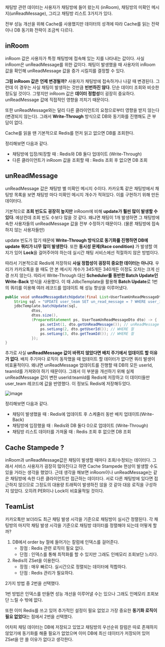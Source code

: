 채팅방 관련 데이터는 사용자가 채팅방에 들어 왔는지 (inRoom), 채팅방의 미확인 메시지(unReadMessage), 그리고 채팅방 리스트 3가지가 있다. 

전부 성능 개선을 위해 Cache를 사용했지만 데이터의 성격에 따라 Cache를 읽는 전략이나 DB 동기화 전략이 조금씩 다르다.

## inRoom

inRoom 값은 사용자가 특정 채팅방에 접속해 있는 지를 나타내는 값이다. 사실 inRoom은 unReadMessage를 위한 값이다. 채팅이 발생했을 때 사용자의 inRoom 값을 확인해 unReadMessage 값을 증가 시킬지를 결정할 수 있다.

**그럼 inRoom 값은 언제 변경될까?** 사용자가 채팅방에 접속하거나 나갈 때 변경된다. 그런데 이 경우는 사실 채팅이 발생하는 것만큼 **빈번하진 않다**. 단순 데이터 조회와 비슷한 정도일 것이다. 그렇지만 inRoom 값은 **데이터 정합성**이 굉장히 중요하다. unReadMessage 값에 직접적인 영향을 끼치기 때문이다.

또한 unReadMessage와는 달리 다른 클라이언트의 요청으로부터 영향을 받지 않는다(변경되지 않는다). 그래서 **Write-Through** 방식으로 DB와 동기화를 진행해도 큰 부담이 없다. 

Cache를 읽을 땐 기본적으로 Redis를 먼저 읽고 없으면 DB를 조회한다.

정리해보면 다음과 같다.

- 채팅방에 입장/퇴장할 때 : Redis와 DB 둘다 업데이트 (Write-Through)
- 다른 클라이언트가 inRoom 값을 조회할 때 : Redis 조회 후 없으면 DB 조회

## unReadMessage

unReadMessage 값은 채팅방 별 미확인 메시지 수이다. 카카오톡 같은 채팅방에서 채팅방 목록을 보면 채팅방 마다 미확인 메시지 개수가 적혀있다. 이를 구현하기 위해 만든 데이터다.

기본적으로 **조회 빈도도 굉장히 높지만** inRoom에 비해 **update가 훨씬 많이 발생할 수 있다**. 예상컨데 조회 빈도 수보다 많을 것 같다. 왜냐면 채팅이 1개 발생하면 그 채팅방에 속한 사용자들의 unReadMessage 값을 전부 수정하기 때문이다. (물론 채팅방에 접속하지 않는 사용자들만)

update 빈도가 많기 때문에 **Write-Through 방식으로 동기화를 진행하면 DB에 update 쿼리가 너무 많이 발생한다**. 또한 **동시성 문제(Race condition)** 가 발생할 여지가 있어 **Lock**을 걸어주어야 하는데 실시간 채팅 서비스에선 적절하지 않은 방법이다.

따라서 기본적으로 Redis에 저장하되 **사실 정합성이 굉장히 중요한 데이터는 아니다**. 우리가 카카오톡을 쓸 때도 안 본 메시지 개수가 345개든 340개든 이정도 오차는 크게 신경 쓰지 않는다. 따라서 Write-Through 대신 **Scheduler를 동반한 Batch Update인 Write-Back** 방식을 사용했다. 이 때 JdbcTemplate을 활용해 **Batch Update**로 1번의 쿼리를 이용해 여러 레코드를 업데이트 해 성능 향상을 이루어냈다.

```java
public void unReadMessageBatchUpdate(final List<UserTeamUnReadMessageDto> dtos) {
    String sql = "UPDATE user_team SET un_read_message = ? WHERE user_id = ? AND team_id = ?";
    jdbcTemplate.batchUpdate(sql,
            dtos,
            dtos.size(),
            (PreparedStatement ps, UserTeamUnReadMessageDto dto) -> {
                ps.setInt(1, dto.getUnReadMessage()); // unReadMessage
                ps.setLong(2, dto.getUserId()); // WHERE 절
                ps.setLong(3, dto.getTeamId()); // WHERE 절
            });
}
```

추가로 사실 **unReadMessage 값이 바뀌지 않았다면 배치 주기에서 업데이트 할 이유가 없다**. 배치 주기마다 로직이 동작했을 때 업데이트 할 데이터가 없다면 쿼리 발생이 비효율적이다. 왜냐면 unReadMessage 업데이트를 진행할 때 DB의 모든 userId, teamId를 가져와야 하기 때문이다. 그래서 이 부분을 개선하기 위해 실제 unReadMessage 값이 변한 userId:teamId를 Redis에 저장하고 이 데이터들만 user_team 레코드에 값을 반영했다. 이 정보도 Redis에 저장해두었다.

![image](https://github.com/user-attachments/assets/26ed39be-edd7-455d-ad48-81e6a89f1ec9)

정리해보면 다음과 같다.

- 채팅이 발생했을 때 : Redis에 업데이트 후 스케줄러 동반 배치 업데이트(Write-Back)
- 채팅방에 입장했을 때 : Redis와 DB 둘다 0으로 업데이트 (Write-Through)
- 채팅방 리스트 데이터를 가져올 때 : Redis 조회 후 없으면 DB 조회

## Cache Stampede ?

inRoom과 unReadMessage값은 채팅이 발생할 때마다 조회/수정되는 데이터다. 그래서 서비스 사용자가 굉장히 많아진다고 하면 Cache Stampede 현상이 발생할 수도 있을 거라는 생각을 했었다. 근데 생각을 해보면 inRoom이나 unReadMessage는 같은 채팅방에 속한 다른 클라이언트만 접근하는 데이터다. 서로 다른 채팅방에 있다면 접근하지 않으므로 그정도의 대용량 트래픽이 발생하진 않을 것 같아 대응 로직을 구성하지 않았다. 오히려 PER이나 Lock이 비효율적일 것이다.

## TeamList

카카오톡만 보더라도 최근 채팅 발생 시각을 기준으로 채팅방이 실시간 정렬된다. 각 채팅방의 마지막 채팅 발생 시각을 기준으로 채팅방 데이터를 정렬해야 되는데 어떻게 할까?

1. DB에서 order by 절에 들어가는 칼럼에 인덱스를 걸어준다.
    - 장점 : Redis 관련 로직이 필요 없다.
    - 단점 : 인덱스를 통해 최적화를 할 수 있지만 그래도 인메모리 조회보단 느리다.
2. Redis의 ZSet을 이용한다.
    - 장점 : 매우 빠르다. 실시간으로 정렬되는 데이터에 적합하다.
    - 단점 : Redis 관리가 필요하다.

2가지 방법 중 2번을 선택했다.

1번 방법은 인덱스를 만들면 성능 개선을 이루어낼 수는 있으나 그래도 인메모리 조회보단 느릴 수 밖에 없다.

또한 이미 Redis를 쓰고 있어 추가적인 설정이 필요 없었고 가장 중요한 **동기화 로직이 필요 없었다**는 점에서 2번을 선택했다.

어차피 채팅 데이터는 DB에 저장되고 있었고 채팅방의 우선순위 칼럼은 따로 존재하지 않았기에 동기화를 해줄 필요가 없었으며 이미 DB에 최신 데이터가 저장되어 있어 ZSet을 안 쓸 이유가 없다고 생각한다.
